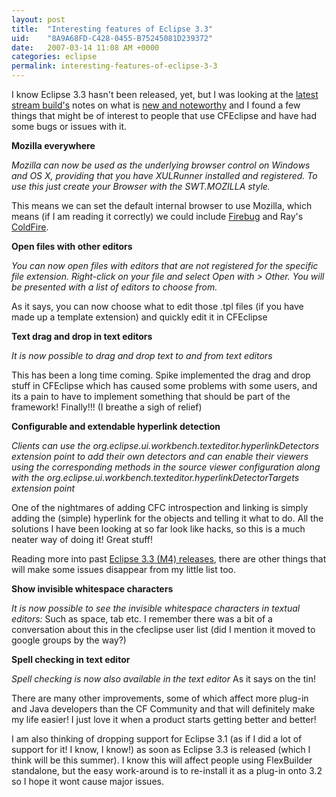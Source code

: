```yaml
---
layout: post
title:  "Interesting features of Eclipse 3.3"
uid:	"8A9A68FD-C428-0455-B75245081D239372"
date:   2007-03-14 11:08 AM +0000
categories: eclipse
permalink: interesting-features-of-eclipse-3-3
---
```

I know Eclipse 3.3 hasn't been released, yet, but I was looking at the <a href="http://download.eclipse.org/eclipse/downloads/drops/S-3.3M5eh-200702220951/index.php">latest stream build's</a> notes on what is <a href="http://download.eclipse.org/eclipse/downloads/drops/S-3.3M5-200702091006/eclipse-news-M5.html">new and noteworthy</a> and I found a few things that might be of interest to people that use CFEclipse and have had some bugs or issues with it.

<strong>Mozilla everywhere</strong>

<em>Mozilla can now be used as the underlying browser control on Windows and OS X, providing that you have XULRunner installed and registered. To use this just create your Browser with the SWT.MOZILLA style.</em>

This means we can set the default internal browser to use Mozilla, which means (if I am reading it correctly) we could include <a href="http://www.getfirebug.com/">Firebug</a> and Ray's <a href="http://coldfire.riaforge.org">ColdFire</a>. 

<strong>Open files with other editors</strong>

<em>You can now open files with editors that are not registered for the specific file extension. Right-click on your file and select Open with > Other. You will be presented with a list of editors to choose from.</em>

As it says, you can now choose what to edit those .tpl files (if you have made up a template extension) and quickly edit it in CFEclipse

<strong>Text drag and drop in text editors</strong>

<em>It is now possible to drag and drop text to and from text editors</em>

This has been a long time coming. Spike implemented the drag and drop stuff in CFEclipse which has caused some problems with some users, and its a pain to have to implement something that should be part of the framework! Finally!!! (I breathe a sigh of relief)

<strong>Configurable and extendable hyperlink detection</strong>

<em>Clients can use the org.eclipse.ui.workbench.texteditor.hyperlinkDetectors extension point to add their own detectors and can enable their viewers using the corresponding methods in the source viewer configuration along with the org.eclipse.ui.workbench.texteditor.hyperlinkDetectorTargets extension point</em>

One of the nightmares of adding CFC introspection and linking is simply adding the (simple) hyperlink for the objects and telling it what to do.  All the solutions I have been looking at so far look like hacks, so this is a much neater way of doing it! Great stuff!


Reading more into past <a href="http://download.eclipse.org/eclipse/downloads/drops/S-3.3M4-200612141445/eclipse-news-M4.html">Eclipse 3.3 (M4) releases</a>, there are other things that will make some issues disappear from my little list too.

<strong>Show invisible whitespace characters</strong>

<em>It is now possible to see the invisible whitespace characters in textual editors:</em>
Such as space, tab etc. I remember there was a bit of a conversation about this in the cfeclipse user list (did I mention it moved to google groups by the way?)

<strong>Spell checking in text editor</strong>

<em>Spell checking is now also available in the text editor</em>
As it says on the tin! 


There are many other improvements, some of which affect more plug-in and Java developers than the CF Community and that will definitely make my life easier! I just love it when a product starts getting better and better!

I am also thinking of dropping support for Eclipse 3.1 (as if I did a lot of support for it! I know, I know!) as soon as Eclipse 3.3 is released (which I think will be this summer). I know this will affect people using FlexBuilder standalone, but the easy work-around is to re-install it as a plug-in onto 3.2 so I hope it wont cause major issues.